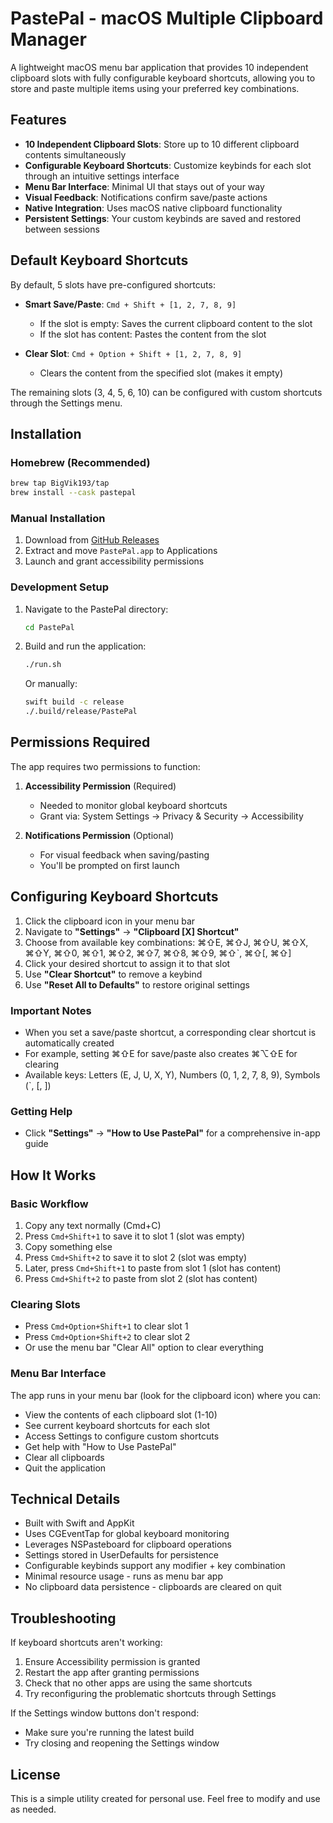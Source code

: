 # PastePal - macOS Multiple Clipboard Manager

A lightweight macOS menu bar application that provides 10 independent clipboard slots with fully configurable keyboard shortcuts, allowing you to store and paste multiple items using your preferred key combinations.

## Features

- **10 Independent Clipboard Slots**: Store up to 10 different clipboard contents simultaneously
- **Configurable Keyboard Shortcuts**: Customize keybinds for each slot through an intuitive settings interface
- **Menu Bar Interface**: Minimal UI that stays out of your way
- **Visual Feedback**: Notifications confirm save/paste actions
- **Native Integration**: Uses macOS native clipboard functionality
- **Persistent Settings**: Your custom keybinds are saved and restored between sessions

## Default Keyboard Shortcuts

By default, 5 slots have pre-configured shortcuts:

- **Smart Save/Paste**: `Cmd + Shift + [1, 2, 7, 8, 9]`
  - If the slot is empty: Saves the current clipboard content to the slot
  - If the slot has content: Pastes the content from the slot

- **Clear Slot**: `Cmd + Option + Shift + [1, 2, 7, 8, 9]`
  - Clears the content from the specified slot (makes it empty)

The remaining slots (3, 4, 5, 6, 10) can be configured with custom shortcuts through the Settings menu.

## Installation

### Homebrew (Recommended)
```bash
brew tap BigVik193/tap
brew install --cask pastepal
```

### Manual Installation
1. Download from [GitHub Releases](https://github.com/BigVik193/pastepal/releases)
2. Extract and move `PastePal.app` to Applications
3. Launch and grant accessibility permissions

### Development Setup
1. Navigate to the PastePal directory:
   ```bash
   cd PastePal
   ```

2. Build and run the application:
   ```bash
   ./run.sh
   ```

   Or manually:
   ```bash
   swift build -c release
   ./.build/release/PastePal
   ```

## Permissions Required

The app requires two permissions to function:

1. **Accessibility Permission** (Required)
   - Needed to monitor global keyboard shortcuts
   - Grant via: System Settings → Privacy & Security → Accessibility
   
2. **Notifications Permission** (Optional)
   - For visual feedback when saving/pasting
   - You'll be prompted on first launch

## Configuring Keyboard Shortcuts

1. Click the clipboard icon in your menu bar
2. Navigate to **"Settings"** → **"Clipboard [X] Shortcut"** 
3. Choose from available key combinations: ⌘⇧E, ⌘⇧J, ⌘⇧U, ⌘⇧X, ⌘⇧Y, ⌘⇧0, ⌘⇧1, ⌘⇧2, ⌘⇧7, ⌘⇧8, ⌘⇧9, ⌘⇧`, ⌘⇧[, ⌘⇧]
4. Click your desired shortcut to assign it to that slot
5. Use **"Clear Shortcut"** to remove a keybind
6. Use **"Reset All to Defaults"** to restore original settings

### Important Notes
- When you set a save/paste shortcut, a corresponding clear shortcut is automatically created
- For example, setting ⌘⇧E for save/paste also creates ⌘⌥⇧E for clearing
- Available keys: Letters (E, J, U, X, Y), Numbers (0, 1, 2, 7, 8, 9), Symbols (`, [, ])

### Getting Help
- Click **"Settings"** → **"How to Use PastePal"** for a comprehensive in-app guide

## How It Works

### Basic Workflow
1. Copy any text normally (Cmd+C)
2. Press `Cmd+Shift+1` to save it to slot 1 (slot was empty)
3. Copy something else  
4. Press `Cmd+Shift+2` to save it to slot 2 (slot was empty)
5. Later, press `Cmd+Shift+1` to paste from slot 1 (slot has content)
6. Press `Cmd+Shift+2` to paste from slot 2 (slot has content)

### Clearing Slots
- Press `Cmd+Option+Shift+1` to clear slot 1
- Press `Cmd+Option+Shift+2` to clear slot 2
- Or use the menu bar "Clear All" option to clear everything

### Menu Bar Interface
The app runs in your menu bar (look for the clipboard icon) where you can:
- View the contents of each clipboard slot (1-10)
- See current keyboard shortcuts for each slot
- Access Settings to configure custom shortcuts
- Get help with "How to Use PastePal"
- Clear all clipboards
- Quit the application

## Technical Details

- Built with Swift and AppKit
- Uses CGEventTap for global keyboard monitoring
- Leverages NSPasteboard for clipboard operations
- Settings stored in UserDefaults for persistence
- Configurable keybinds support any modifier + key combination
- Minimal resource usage - runs as menu bar app
- No clipboard data persistence - clipboards are cleared on quit

## Troubleshooting

If keyboard shortcuts aren't working:
1. Ensure Accessibility permission is granted
2. Restart the app after granting permissions
3. Check that no other apps are using the same shortcuts
4. Try reconfiguring the problematic shortcuts through Settings

If the Settings window buttons don't respond:
- Make sure you're running the latest build
- Try closing and reopening the Settings window

## License

This is a simple utility created for personal use. Feel free to modify and use as needed.
